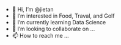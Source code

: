 - 👋 Hi, I’m @jietan
- 👀 I’m interested in Food, Traval, and Golf
- 🌱 I’m currently learning Data Science
- 💞️ I’m looking to collaborate on ...
- 📫 How to reach me ...

<!---
jietan06/jietan06 is a ✨ special ✨ repository because its `README.md` (this file) appears on your GitHub profile.
You can click the Preview link to take a look at your changes.
--->
